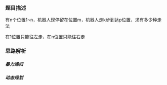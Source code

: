 ### 题目描述

有n个位置1~n，机器人现停留在位置m，机器人走k步到达p位置，求有多少种走法

在1位置只能往左走，在n位置只能往右走

### 思路解析

##### 暴力递归




##### 动态规划
